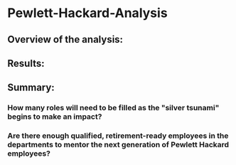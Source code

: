 # Pewlett-Hackard-Analysis

## Overview of the analysis:



## Results:



## Summary:

### How many roles will need to be filled as the "silver tsunami" begins to make an impact?



### Are there enough qualified, retirement-ready employees in the departments to mentor the next generation of Pewlett Hackard employees?

